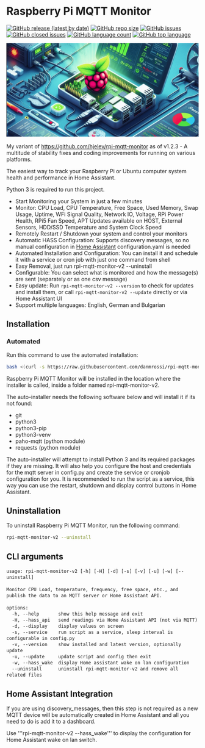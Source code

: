 # Raspberry Pi MQTT Monitor

[![GitHub release (latest by date)](https://img.shields.io/github/v/release/danmrossi/rpi-mqtt-monitor-v2)](https://github.com/danmrossi/rpi-mqtt-monitor-v2/releases)
[![GitHub repo size](https://img.shields.io/github/repo-size/danmrossi/rpi-mqtt-monitor-v2)](https://github.com/danmrossi/rpi-mqtt-monitor-v2)
[![GitHub issues](https://img.shields.io/github/issues/danmrossi/rpi-mqtt-monitor-v2)](https://github.com/danmrossi/rpi-mqtt-monitor-v2/issues)
[![GitHub closed issues](https://img.shields.io/github/issues-closed/danmrossi/rpi-mqtt-monitor-v2)](https://github.com/danmrossi/rpi-mqtt-monitor-v2/issues?q=is%3Aissue+is%3Aclosed)
[![GitHub language count](https://img.shields.io/github/languages/count/danmrossi/rpi-mqtt-monitor-v2)](https://github.com/danmrossi/rpi-mqtt-monitor-v2)
[![GitHub top language](https://img.shields.io/github/languages/top/danmrossi/rpi-mqtt-monitor-v2)](https://github.com/danmrossi/rpi-mqtt-monitor-v2)

<p align="center">
  <img src="./images/rpi-mqtt-monitor-v2-2-min.png" alt="Raspberry Pi MQTT Monitor" />
</p>

My variant of https://github.com/hjelev/rpi-mqtt-monitor as of v1.2.3 - A multitude of stability fixes and coding improvements for running on various platforms.

The easiest way to track your Raspberry Pi or Ubuntu computer system health and performance in Home Assistant.

Python 3 is required to run this project.

* Start Monitoring your System in just a few minutes
* Monitor: CPU Load, CPU Temperature, Free Space, Used Memory, Swap Usage, Uptime, WFi Signal Quality, Network IO, Voltage, RPi Power Health, RPi5 Fan Speed, APT Updates available on HOST, External Sensors, HDD/SSD Temperature and System Clock Speed
* Remotely Restart / Shutdown your system and control your monitors
* Automatic HASS Configuration: Supports discovery messages, so no manual configuration in [Home Assistant](https://www.home-assistant.io/) configuration.yaml is needed
* Automated Installation and Configuration: You can install it and schedule it with a service or cron job with just one command from shell
* Easy Removal, just run rpi-mqtt-monitor-v2 --uninstall
* Configurable: You can select what is monitored and how the message(s) are sent (separately or as one csv message)
* Easy update: Run `rpi-mqtt-monitor-v2 --version` to check for updates and install them, or call `rpi-mqtt-monitor-v2 --update` directly or via Home Assistant UI
* Support multiple languages: English, German and Bulgarian

## Installation

### Automated

Run this command to use the automated installation:

```bash
bash <(curl -s https://raw.githubusercontent.com/danmrossi/rpi-mqtt-monitor-v2/master/remote_install.sh)
```

Raspberry Pi MQTT Monitor will be installed in the location where the installer is called, inside a folder named rpi-mqtt-monitor-v2.

The auto-installer needs the following software below and will install it if its not found:

* git
* python3
* python3-pip
* python3-venv
* paho-mqtt (python module)
* requests (python module)

The auto-installer will attempt to install Python 3 and its required packages if they are missing.
It will also help you configure the host and credentials for the mqtt server in config.py and create the service or cronjob configuration for you.
It is recommended to run the script as a service, this way you can use the restart, shutdown and display control buttons in Home Assistant.


## Uninstallation

To uninstall Raspberry Pi MQTT Monitor, run the following command:

```bash
rpi-mqtt-monitor-v2 --uninstall
```

## CLI arguments

```
usage: rpi-mqtt-monitor-v2 [-h] [-H] [-d] [-s] [-v] [-u] [-w] [--uninstall]

Monitor CPU Load, temperature, frequency, free space, etc., and publish the data to an MQTT server or Home Assistant API.

options:
  -h, --help       show this help message and exit
  -H, --hass_api   send readings via Home Assistant API (not via MQTT)
  -d, --display    display values on screen
  -s, --service    run script as a service, sleep interval is configurable in config.py
  -v, --version    show installed and latest version, optionally update
  -u, --update     update script and config then exit
  -w, --hass_wake  display Home assistant wake on lan configuration
  --uninstall      uninstall rpi-mqtt-monitor-v2 and remove all related files

```

## Home Assistant Integration

If you are using discovery_messages, then this step is not required as a new MQTT device will be automatically created in Home Assistant and all you need to do is add it to a dashboard.

Use '''rpi-mqtt-monitor-v2 --hass_wake''' to display the configuration for Home Assistant wake on lan switch.

